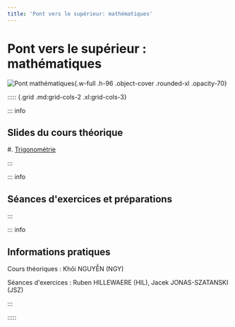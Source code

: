 ```yaml
---
title: 'Pont vers le supérieur: mathématiques'
---
```


# Pont vers le supérieur : mathématiques

![Pont mathématiques](images/PM1C.webp){.w-full .h-96 .object-cover .rounded-xl .opacity-70}

::::: {.grid .md:grid-cols-2 .xl:grid-cols-3}

::: info

## Slides du cours théorique

#. [Trigonométrie](/PM1C/slides/01-trigonometry)

:::

::: info

## Séances d'exercices et préparations

:::

::: info

## Informations pratiques

Cours théoriques
: Khôi NGUYỄN (NGY)

Séances d'exercices
: Ruben HILLEWAERE (HIL), Jacek JONAS-SZATANSKI (JSZ)

:::

:::::